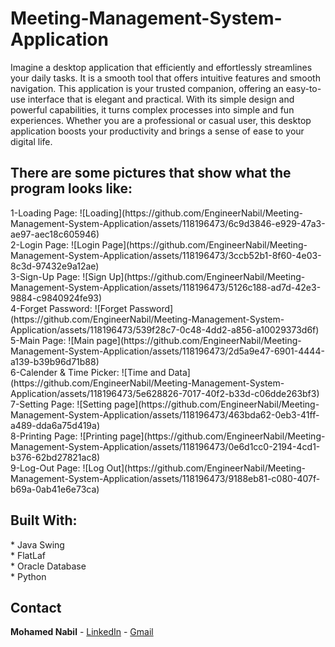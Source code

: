 # Meeting-Management-System-Application

Imagine a desktop application that efficiently and effortlessly streamlines your daily tasks. It is a smooth tool that offers intuitive features and smooth navigation. This application is your trusted companion, offering an easy-to-use interface that is elegant and practical. With its simple design and powerful capabilities, it turns complex processes into simple and fun experiences. Whether you are a professional or casual user, this desktop application boosts your productivity and brings a sense of ease to your digital life.

<h2>
There are some pictures that show what the program looks like:
</h2>
1-Loading Page:            ![Loading](https://github.com/EngineerNabil/Meeting-Management-System-Application/assets/118196473/6c9d3846-e929-47a3-ae97-aec18c605946)<br>
2-Login Page:              ![Login Page](https://github.com/EngineerNabil/Meeting-Management-System-Application/assets/118196473/3ccb52b1-8f60-4e03-8c3d-97432e9a12ae)<br>
3-Sign-Up Page:            ![Sign Up](https://github.com/EngineerNabil/Meeting-Management-System-Application/assets/118196473/5126c188-ad7d-42e3-9884-c9840924fe93)<br>
4-Forget Password:         ![Forget Password](https://github.com/EngineerNabil/Meeting-Management-System-Application/assets/118196473/539f28c7-0c48-4dd2-a856-a10029373d6f)<br>
5-Main Page:               ![Main page](https://github.com/EngineerNabil/Meeting-Management-System-Application/assets/118196473/2d5a9e47-6901-4444-a139-b39b96d71b88)<br>
6-Calender & Time Picker:  ![Time and Data](https://github.com/EngineerNabil/Meeting-Management-System-Application/assets/118196473/5e628826-7017-40f2-b33d-c06dde263bf3)<br>
7-Setting Page:            ![Setting page](https://github.com/EngineerNabil/Meeting-Management-System-Application/assets/118196473/463bda62-0eb3-41ff-a489-dda6a75d419a)<br>
8-Printing Page:           ![Printing page](https://github.com/EngineerNabil/Meeting-Management-System-Application/assets/118196473/0e6d1cc0-2194-4cd1-b376-62bd27821ac8)<br>
9-Log-Out Page:            ![Log Out](https://github.com/EngineerNabil/Meeting-Management-System-Application/assets/118196473/9188eb81-c080-407f-b69a-0ab41e6e73ca)<br>

<h2>
Built With:
</h2>
* Java Swing<br>
* FlatLaf<br>
* Oracle Database<br>
* Python<br>

<h2>Contact</h2>
<B>Mohamed Nabil</B> - <a href = "https://www.linkedin.com/in/mohamed-nabil-mohamed-9286272b6">LinkedIn</a> - <a href = "mohamednabil5011@gmail.com">Gmail</a>
